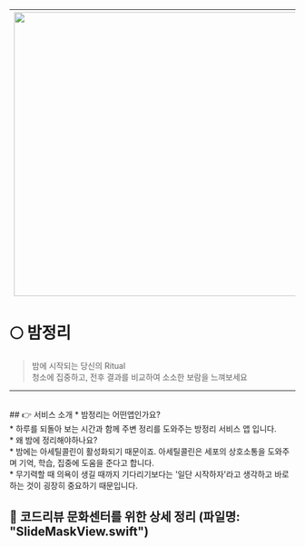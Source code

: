 <img src="https://github.com/Ko-HyeJi/AppleDevAcad_MC2/assets/88470545/074bf64c-b61a-4ad8-bfd4-60e41b79e97d" height="500"> | <img src="https://github.com/Ko-HyeJi/AppleDevAcad_MC2/assets/88470545/66df78bc-07ab-45f3-a1d1-c4975111abc5" height="500">
---|---|


# 🌕 밤정리 
> 밤에 시작되는 당신의 Ritual <br>
> 청소에 집중하고, 전후 결과를 비교하여 소소한 보람을 느껴보세요
---
<br>
## 👉 서비스 소개
* 밤정리는 어떤앱인가요?<br>
  * 하루를 되돌아 보는 시간과 함께 주변 정리를 도와주는 방정리 서비스 앱 입니다.<br>
* 왜 밤에 정리해야하나요?<br>
  * 밤에는 아세틸콜린이 활성화되기 때문이죠. 아세틸콜린은 세포의 상호소통을 도와주며 기억, 학습, 집중에 도움을 준다고 합니다.<br>
  * 무기력할 때 의욕이 생길 때까지 기다리기보다는 '일단 시작하자'라고 생각하고 바로 하는 것이 굉장히 중요하기 때문입니다.<br>

## 👏 코드리뷰 문화센터를 위한 상세 정리 (파일명: "SlideMaskView.swift")
